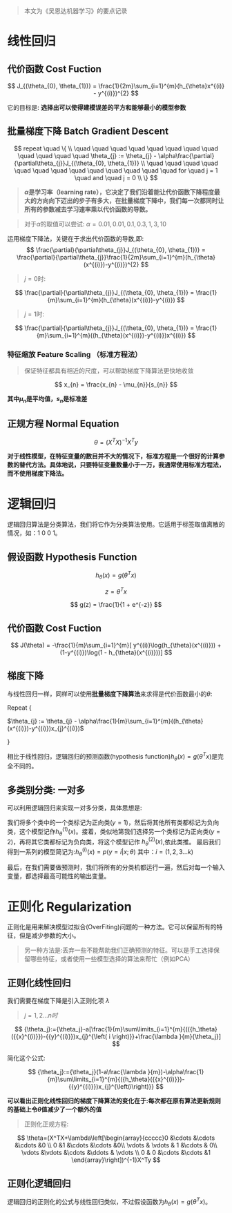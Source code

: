 
>本文为《吴恩达机器学习》的要点记录

# 线性回归

## 代价函数 Cost Fuction

$$
J_{(\theta_{0}, \theta_{1})} = \frac{1}{2m}\sum_{i=1}^{m}(h_{\theta}x^{(i)} - y^{(i)})^{2} 
$$

它的目标是: **选择出可以使得建模误差的平方和能够最小的模型参数**


## 批量梯度下降 Batch Gradient Descent

$$
repeat \quad \{ \\
\quad \quad  \quad \quad  \quad \quad  \quad \quad \quad \quad  \quad \quad  \theta_{j} :=   \theta_{j}  - \alpha\frac{\partial}{\partial\theta_{j}}J_{(\theta_{0}, \theta_{1})}
\\
\quad \quad  \quad \quad  \quad \quad  \quad \quad \quad  \quad \quad  \quad  \quad for \quad j = 1 \quad and \quad j = 0
\\
\}
$$

>**$\alpha$是学习率（learning rate），它决定了我们沿着能让代价函数下降程度最大的方向向下迈出的步子有多大，在批量梯度下降中，我们每一次都同时让所有的参数减去学习速率乘以代价函数的导数。**

>对于$\alpha$的取值可以尝试:  $\alpha =  0.01, 0.01, 0.1, 0.3, 1, 3, 10$

运用梯度下降法，关键在于求出代价函数的导数,即:
$$
\frac{\partial}{\partial\theta_{j}}J_{(\theta_{0}, \theta_{1})} = \frac{\partial}{\partial\theta_{j}}\frac{1}{2m}\sum_{i=1}^{m}(h_{\theta}(x^{(i)})-y^{(i)})^{2}
$$

>$j = 0$时:

$$
\frac{\partial}{\partial\theta_{j}}J_{(\theta_{0}, \theta_{1})}  = \frac{1}{m}\sum_{i=1}^{m}(h_{\theta}(x^{(i)})-y^{(i)})
$$

>$j = 1$时:

$$
\frac{\partial}{\partial\theta_{j}}J_{(\theta_{0}, \theta_{1})}  = \frac{1}{m}\sum_{i=1}^{m}((h_{\theta}(x^{(i)})-y^{(i)})x^{(i)})
$$


### 特征缩放 Feature Scaling （标准方程法）

>保证特征都具有相近的尺度，可以帮助梯度下降算法更快地收敛

$$
x_{n} = \frac{x_{n} - \mu_{n}}{s_{n}}
$$

**其中$\mu_{n}$是平均值，$s_{n}$是标准差**

## 正规方程 Normal Equation

$$
\theta = (X^{T}X)^{-1}X^{T}y
$$

**对于线性模型，在特征变量的数目并不大的情况下，标准方程是一个很好的计算参数的替代方法。具体地说，只要特征变量数量小于一万，我通常使用标准方程法，而不使用梯度下降法。**

# 逻辑回归

逻辑回归算法是分类算法，我们将它作为分类算法使用。它适用于标签取值离散的情况，如：1 0 0 1。

## 假设函数 Hypothesis Function

$$
h_{\theta}(x) = g(\theta^{T}x)
$$

$$
z = \theta^{T}x
$$

$$
g(z) =  \frac{1}{1 + e^{-z}}
$$


## 代价函数 Cost Fuction

$$
J(\theta) = -\frac{1}{m}\sum_{i=1}^{m}[ y^{(i)}\log(h_{\theta}(x^{(i)})) +(1-y^{(i)})\log(1 - h_{\theta}(x^{(i)}))]
$$


## 梯度下降

与线性回归一样，同样可以使用**批量梯度下降算法**来求得是代价函数最小的$\theta$:

Repeat {

$\theta_{j} :=   \theta_{j}  - \alpha\frac{1}{m}\sum_{i=1}^{m}((h_{\theta}(x^{(i)})-y^{(i)})x_{j}^{(i)})$

}

相比于线性回归，逻辑回归的预测函数(hypothesis function)$h_{\theta}(x) = g(\theta^{T}x)$是完全不同的。

## 多类别分类: 一对多

可以利用逻辑回归来实现一对多分类，具体思想是:

我们将多个类中的一个类标记为正向类$(y=1)$，然后将其他所有类都标记为负向类，这个模型记作$h_{\theta}^{(1)}(x)$。接着，类似地第我们选择另一个类标记为正向类$(y=2)$，再将其它类都标记为负向类，将这个模型记作 $h_{\theta}^{(2)}(x)$,依此类推。 最后我们得到一系列的模型简记为:$h_{\theta}^{(i)}(x) = p(y=i|x;\theta)$ 其中：$i=(1,2,3...k)$

最后，在我们需要做预测时，我们将所有的分类机都运行一遍，然后对每一个输入变量，都选择最高可能性的输出变量。

# 正则化 Regularization

正则化是用来解决模型过拟合(OverFiting)问题的一种方法。它可以保留所有的特征，但是减少参数的大小。

>另一种方法是:丢弃一些不能帮助我们正确预测的特征。可以是手工选择保留哪些特征，或者使用一些模型选择的算法来帮忙（例如PCA）


## 正则化线性回归

我们需要在梯度下降是引入正则化项 $\lambda$

>$j=1,2...n时$

$$
   {\theta_j}:={\theta_j}-a[\frac{1}{m}\sum\limits_{i=1}^{m}{(({h_\theta}({{x}^{(i)}})-{{y}^{(i)}})x_{j}^{\left( i \right)}}+\frac{\lambda }{m}{\theta_j}]
$$

简化这个公式:

$$
   {\theta_j}:={\theta_j}(1-a\frac{\lambda }{m})-\alpha\frac{1}{m}\sum\limits_{i=1}^{m}{({h_\theta}({{x}^{(i)}})-{{y}^{(i)}})x_{j}^{\left(i\right)}}
$$

**可以看出正则化线性回归的梯度下降算法的变化在于:每次都在原有算法更新规则的基础上令$\theta$值减少了一个额外的值**

>正则化正规方程:

$$
\theta=(X^TX+\lambda\left[\begin{array}{ccccc}0 &\cdots &\cdots &\cdots &0 \\ 0 &1 &\cdots &\cdots &0\\ \vdots & \vdots & 1 &\cdots & 0\\ \vdots &\vdots &\cdots &\ddots & \vdots \\ 0 & 0 &\cdots &\cdots &1 \end{array}\right])^{-1}X^Ty
$$

## 正则化逻辑回归

逻辑回归的正则化的公式与线性回归类似，不过假设函数为$h_{\theta}(x)=g(\theta^{T}x)$。



